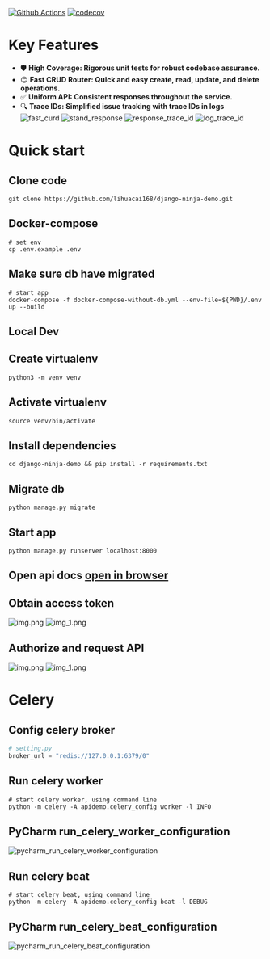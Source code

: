 [![Github Actions](https://github.com/httprunner/httprunner/actions/workflows/unittest.yml/badge.svg)](https://github.com/lihuacai168/django-ninja-demo/actions)
[![codecov](https://codecov.io/gh/httprunner/httprunner/branch/master/graph/badge.svg)](https://app.codecov.io/gh/lihuacai168/django-ninja-demo)
# Key Features
- 🛡️ **High Coverage: Rigorous unit tests for robust codebase assurance.**
- 😊 **Fast CRUD Router: Quick and easy create, read, update, and delete operations.**
- ✅ **Uniform API: Consistent responses throughout the service.**
- 🔍 **Trace IDs:  Simplified issue tracking with trace IDs in logs**
![fast_curd](assets/fast_curd.png)
![stand_response](assets/stand_response.png)
![response_trace_id](assets/response_trace_id.png)
![log_trace_id](assets/log_trace_id.png)


# Quick start
## Clone code
`git clone https://github.com/lihuacai168/django-ninja-demo.git`


## Docker-compose

```shell
# set env
cp .env.example .env
```

## Make sure db have migrated
    
```shell
# start app
docker-compose -f docker-compose-without-db.yml --env-file=${PWD}/.env up --build
```


## Local Dev

## Create virtualenv
```
python3 -m venv venv
```

## Activate virtualenv
```
source venv/bin/activate
```

## Install dependencies
```
cd django-ninja-demo && pip install -r requirements.txt
```

## Migrate db
```
python manage.py migrate
```

## Start app
```
python manage.py runserver localhost:8000
```

## Open api docs [open in browser](http://localhost:8000/api/docs)


## Obtain access token
![img.png](assets/obtain_token_request.png)
![img_1.png](assets/obtain_token_response.png)


## Authorize and request API
![img.png](assets/authorize.png)
![img_1.png](assets/request_api.png)

# Celery
## Config celery broker
```python
# setting.py
broker_url = "redis://127.0.0.1:6379/0"
```
## Run celery worker
```shell
# start celery worker, using command line
python -m celery -A apidemo.celery_config worker -l INFO 
```

## PyCharm run_celery_worker_configuration
![pycharm_run_celery_worker_configuration](assets/celery_worker.png)


## Run celery beat
```shell
# start celery beat, using command line
python -m celery -A apidemo.celery_config beat -l DEBUG 
```

## PyCharm run_celery_beat_configuration
![pycharm_run_celery_beat_configuration](assets/celery_beat.png)